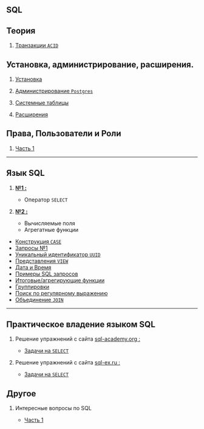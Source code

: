 SQL 
---

Теория
---
1) [Транзакции `ACID`](Theory/transaction_1.md)


Установка, администрирование, расширения.
---

1) [Установка](Admin/install.md)

2) [Администрирование `Postgres`](Admin/lesson_1.md)

3) [Системные таблицы](Admin/lesson_2.md)

5) [Расширения](Admin/app_1.md)


Права, Пользователи и Роли
---

1) [Часть 1](Users/users_1.md)


---
Язык SQL
---

1. **[№1 : ](SQL/sql_1.md)**
    - Оператор `SELECT`

2. **[№2 : ](SQL/sql_2.md)**
    - Вычисляемые поля
    - Агрегатные функции

- [Конструкция `CASE`](SQL/case_1.md)
- [Запросы №1](SQL/lesson_3.md)
- [Уникальный идентификатор `UUID`](SQL/uuid.md)
- [Представления `VIEW`](SQL/view.md)
- [Дата и Время](SQL/datetime.md)
- [Примеры SQL запросов](SQL/ex_1.md)
- [Итоговые/агрегирующие функции](SQL/agregat.md)
- [Группировки](SQL/group_1.md)
- [Поиск по регулярному выражению](SQL/reg_1.md)
- [Объединение `JOIN`](SQL/join_1.md)

___
Практическое владение языком SQL
---

1) Решение упражнений с сайта [sql-academy.org :](https://sql-academy.org/)
    - [Задачи на `SELECT`](Practice/sql-academy.org/SELECT/Exercises.md)


2) Решение упражнений с сайта [sql-ex.ru :](http://sql-ex.ru)
    - [Задачи на `SELECT`](Practice/sql-ex.ru/SELECT/Exercises.md)

Другое
---

1) Интересные вопросы по SQL 
   
   - [Часть 1](Other-/other_1.md)
